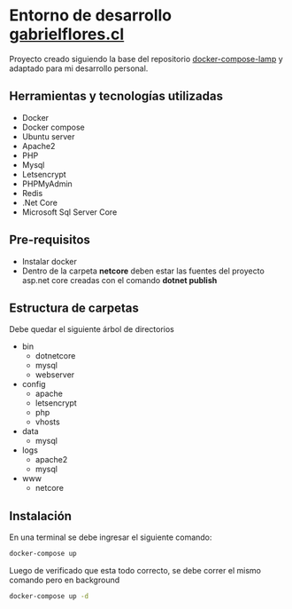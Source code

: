 # Entorno de desarrollo [gabrielflores.cl](https://gabrielflores.cl)

Proyecto creado siguiendo la base del repositorio [docker-compose-lamp](https://github.com/sprintcube/docker-compose-lamp) y adaptado para mi desarrollo personal.

## Herramientas y tecnologías utilizadas

- Docker
- Docker compose
- Ubuntu server
- Apache2
- PHP
- Mysql
- Letsencrypt
- PHPMyAdmin
- Redis
- .Net Core
- Microsoft Sql Server Core

## Pre-requisitos

- Instalar docker
- Dentro de la carpeta **netcore** deben estar las fuentes del proyecto asp.net core creadas con el comando **dotnet publish**

## Estructura de carpetas

Debe quedar el siguiente árbol de directorios

- bin
    - dotnetcore
    - mysql
    - webserver
- config
    - apache
    - letsencrypt
    - php
    - vhosts
- data
    - mysql
- logs
    - apache2
    - mysql
- www
    - netcore

## Instalación

En una terminal se debe ingresar el siguiente comando:

```bash
docker-compose up
```

Luego de verificado que esta todo correcto, se debe correr el mismo comando pero en background

```bash
docker-compose up -d
```